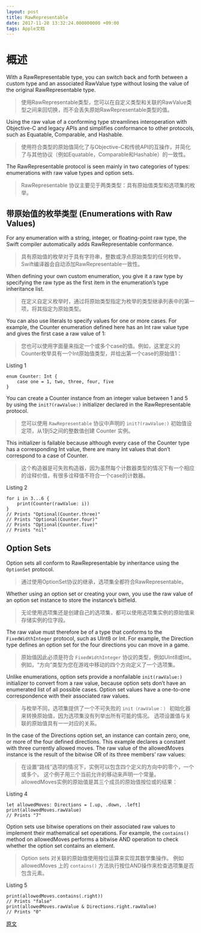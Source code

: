 ```yaml
---
layout: post
title: RawRepresentable
date: 2017-11-28 13:32:24.000000000 +09:00
tags: Apple文档
---
```


# 概述 

With a RawRepresentable type, you can switch back and forth between a custom type and an associated RawValue type without losing the value of the original RawRepresentable type.
> 使用RawRepresentable类型，您可以在自定义类型和关联的RawValue类型之间来回切换，而不会丢失原始RawRepresentable类型的值。

Using the raw value of a conforming type streamlines interoperation with Objective-C and legacy APIs and simplifies conformance to other protocols, such as Equatable, Comparable, and Hashable. 
> 使用符合类型的原始值简化了与Objective-C和传统API的互操作，并简化了与其他协议（例如Equatable，Comparable和Hashable）的一致性。

The RawRepresentable protocol is seen mainly in two categories of types: enumerations with raw value types and option sets.
> RawRepresentable 协议主要见于两类类型：具有原始值类型和选项集的枚举。 
 
 
## 带原始值的枚举类型 (Enumerations with Raw Values)
For any enumeration with a string, integer, or floating-point raw type, the Swift compiler automatically adds RawRepresentable conformance.
> 具有原始值的枚举对于具有字符串，整数或浮点原始类型的任何枚举，Swift编译器会自动添加RawRepresentable一致性。 

When defining your own custom enumeration, you give it a raw type by specifying the raw type as the first item in the enumeration’s type inheritance list. 
> 在定义自定义枚举时，通过将原始类型指定为枚举的类型继承列表中的第一项，将其指定为原始类型。

You can also use literals to specify values for one or more cases. For example, the Counter enumeration defined here has an Int raw value type and gives the first case a raw value of 1:

> 您也可以使用字面量来指定一个或多个case的值。例如，这里定义的Counter枚举具有一个Int原始值类型，并给出第一个case的原始值1：

Listing 1
```
enum Counter: Int {
    case one = 1, two, three, four, five
}
```
 
You can create a Counter instance from an integer value between 1 and 5 by using the `init?(rawValue:)` initializer declared in the RawRepresentable protocol.
> 您可以使用 `RawRepresentable` 协议中声明的 `init?(rawValue:)` 初始值设定项，从1到5之间的整数值创建 Counter 实例。
 
 This initializer is failable because although every case of the Counter type has a corresponding Int value, there are many Int values that don’t correspond to a case of Counter.
> 这个构造器是可失败构造器，因为虽然每个计数器类型的情况下有一个相应的诠释价值，有很多诠释值不符合一个case的计数器。
 
Listing 2
```
for i in 3...6 {
    print(Counter(rawValue: i))
}
// Prints "Optional(Counter.three)"
// Prints "Optional(Counter.four)"
// Prints "Optional(Counter.five)"
// Prints "nil"
```

## Option Sets
Option sets all conform to RawRepresentable by inheritance using the `OptionSet` protocol.
> 通过使用OptionSet协议的继承，选项集全都符合RawRepresentable。

Whether using an option set or creating your own, you use the raw value of an option set instance to store the instance’s bitfield.
> 无论使用选项集还是创建自己的选项集，都可以使用选项集实例的原始值来存储实例的位字段。

The raw value must therefore be of a type that conforms to the `FixedWidthInteger` protocol, such as UInt8 or Int. For example, the Direction type defines an option set for the four directions you can move in a game.
 > 原始值因此必须是符合 `FixedWidthInteger` 协议的类型，例如UInt8或Int。例如，“方向”类型为您在游戏中移动的四个方向定义了一个选项集。
 
Unlike enumerations, option sets provide a nonfailable `init(rawValue:)` initializer to convert from a raw value, because option sets don’t have an enumerated list of all possible cases. Option set values have a one-to-one correspondence with their associated raw values.
> 与枚举不同，选项集提供了一个不可失败的 `init（rawValue：）` 初始化器来转换原始值，因为选项集没有列举出所有可能的情况。 选项设置值与关联的原始值具有一一对应的关系。

In the case of the Directions option set, an instance can contain zero, one, or more of the four defined directions. This example declares a constant with three currently allowed moves. The raw value of the allowedMoves instance is the result of the bitwise OR of its three members’ raw values:
> 在设置“路线”选项的情况下，实例可以包含四个定义的方向中的零个，一个或多个。 这个例子用三个当前允许的移动来声明一个常量。 allowedMoves实例的原始值是其三个成员的原始值按位或的结果：

Listing 4

```
let allowedMoves: Directions = [.up, .down, .left]
print(allowedMoves.rawValue)
// Prints "7"
```

Option sets use bitwise operations on their associated raw values to implement their mathematical set operations. For example, the `contains()` method on allowedMoves performs a bitwise AND operation to check whether the option set contains an element.
> Option sets 对关联的原始值使用按位运算来实现其数学集操作。 例如 allowedMoves 上的 `contains()` 方法执行按位AND操作来检查选项集是否包含元素。

Listing 5

```
print(allowedMoves.contains(.right))
// Prints "false"
print(allowedMoves.rawValue & Directions.right.rawValue)
// Prints "0"
```

[原文](https://developer.apple.com/documentation/swift/rawrepresentable)

